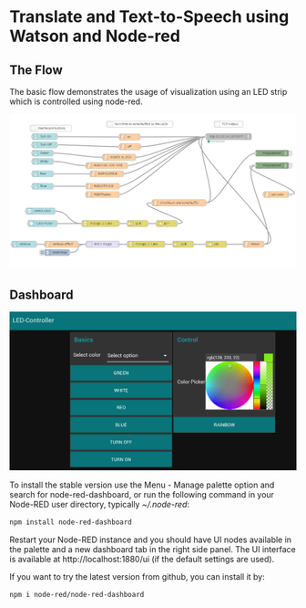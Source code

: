 # Translate and Text-to-Speech using Watson and Node-red


## The Flow

The basic flow demonstrates the usage of visualization using an LED strip which is controlled using node-red.

![Image of the flow](https://raw.githubusercontent.com/nishantg96/node-red-visualization/main/LED/images/flow.png)


## Dashboard

![Image of the flow](https://raw.githubusercontent.com/nishantg96/node-red-visualization/main/LED/images/Dashboard.png)

To install the stable version use the Menu - Manage palette option and search for node-red-dashboard, or run the following command in your Node-RED user directory, typically *~/.node-red*:

```sh
npm install node-red-dashboard
```
Restart your Node-RED instance and you should have UI nodes available in the palette and a new dashboard tab in the right side panel. The UI interface is available at http://localhost:1880/ui (if the default settings are used).

If you want to try the latest version from github, you can install it by:

```sh
npm i node-red/node-red-dashboard
```